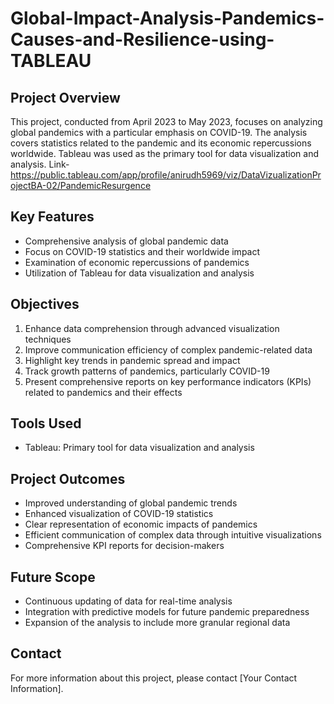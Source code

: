 # Global-Impact-Analysis-Pandemics-Causes-and-Resilience-using-TABLEAU

## Project Overview
This project, conducted from April 2023 to May 2023, focuses on analyzing global pandemics with a particular emphasis on COVID-19. The analysis covers statistics related to the pandemic and its economic repercussions worldwide. Tableau was used as the primary tool for data visualization and analysis.
Link- https://public.tableau.com/app/profile/anirudh5969/viz/DataVizualizationProjectBA-02/PandemicResurgence

## Key Features
- Comprehensive analysis of global pandemic data
- Focus on COVID-19 statistics and their worldwide impact
- Examination of economic repercussions of pandemics
- Utilization of Tableau for data visualization and analysis

## Objectives
1. Enhance data comprehension through advanced visualization techniques
2. Improve communication efficiency of complex pandemic-related data
3. Highlight key trends in pandemic spread and impact
4. Track growth patterns of pandemics, particularly COVID-19
5. Present comprehensive reports on key performance indicators (KPIs) related to pandemics and their effects

## Tools Used
- Tableau: Primary tool for data visualization and analysis

## Project Outcomes
- Improved understanding of global pandemic trends
- Enhanced visualization of COVID-19 statistics
- Clear representation of economic impacts of pandemics
- Efficient communication of complex data through intuitive visualizations
- Comprehensive KPI reports for decision-makers

## Future Scope
- Continuous updating of data for real-time analysis
- Integration with predictive models for future pandemic preparedness
- Expansion of the analysis to include more granular regional data

## Contact
For more information about this project, please contact [Your Contact Information].
